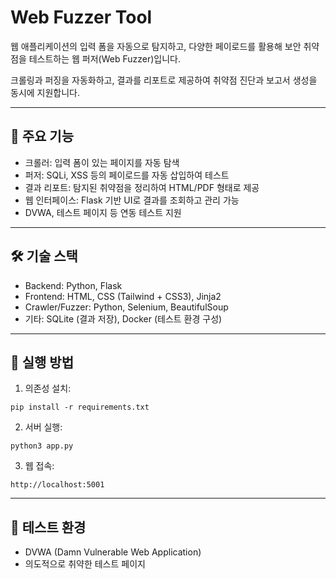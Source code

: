 # Web Fuzzer Tool

웹 애플리케이션의 입력 폼을 자동으로 탐지하고, 다양한 페이로드를 활용해 보안 취약점을 테스트하는 웹 퍼저(Web Fuzzer)입니다.

크롤링과 퍼징을 자동화하고, 결과를 리포트로 제공하여 취약점 진단과 보고서 생성을 동시에 지원합니다.

---

## 📌 주요 기능
- 크롤러: 입력 폼이 있는 페이지를 자동 탐색
- 퍼저: SQLi, XSS 등의 페이로드를 자동 삽입하여 테스트
- 결과 리포트: 탐지된 취약점을 정리하여 HTML/PDF 형태로 제공
- 웹 인터페이스: Flask 기반 UI로 결과를 조회하고 관리 가능
- DVWA, 테스트 페이지 등 연동 테스트 지원

---

## 🛠 기술 스택
- Backend: Python, Flask
- Frontend: HTML, CSS (Tailwind + CSS3), Jinja2
- Crawler/Fuzzer: Python, Selenium, BeautifulSoup
- 기타: SQLite (결과 저장), Docker (테스트 환경 구성)

---

## 🚀 실행 방법
1.	의존성 설치:
 ```
pip install -r requirements.txt
```
2.	서버 실행:
```
python3 app.py
```
3.	웹 접속:
```
http://localhost:5001
```

---

## 🧪 테스트 환경
- DVWA (Damn Vulnerable Web Application)
- 의도적으로 취약한 테스트 페이지
 
